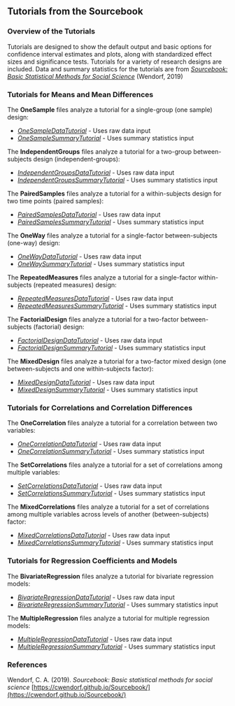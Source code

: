 ## Tutorials from the Sourcebook

### Overview of the Tutorials

Tutorials are designed to show the default output and basic options for confidence interval estimates and plots, along with standardized effect sizes and significance tests. Tutorials for a variety of research designs are included. Data and summary statistics for the tutorials are from [*Sourcebook: Basic Statistical Methods for Social Science*](https://cwendorf.github.io/Sourcebook/) (Wendorf, 2019)

### Tutorials for Means and Mean Differences

The **OneSample** files analyze a tutorial for a single-group (one sample) design:

- [*OneSampleDataTutorial*](./OneSampleDataTutorial.md) - Uses raw data input
- [*OneSampleSummaryTutorial*](./OneSampleSummaryTutorial.md) - Uses summary statistics input

The **IndependentGroups** files analyze a tutorial for a two-group between-subjects design (independent-groups):

- [*IndependentGroupsDataTutorial*](./IndependentGroupsDataTutorial.md) - Uses raw data input
- [*IndependentGroupsSummaryTutorial*](./IndependentGroupsSummaryTutorial.md) - Uses summary statistics input

The **PairedSamples** files analyze a tutorial for a within-subjects design for two time points (paired samples):

- [*PairedSamplesDataTutorial*](./PairedSamplesDataTutorial.md) - Uses raw data input
- [*PairedSamplesSummaryTutorial*](./PairedSamplesSummaryTutorial.md) - Uses summary statistics input

The **OneWay** files analyze a tutorial for a single-factor between-subjects (one-way) design:

- [*OneWayDataTutorial*](./OneWayDataTutorial.md) - Uses raw data input
- [*OneWaySummaryTutorial*](./OneWaySummaryTutorial.md) - Uses summary statistics input

The **RepeatedMeasures** files analyze a tutorial for a single-factor within-subjects (repeated measures) design:

- [*RepeatedMeasuresDataTutorial*](./RepeatedMeasuresDataTutorial.md) - Uses raw data input
- [*RepeatedMeasuresSummaryTutorial*](./RepeatedMeasuresSummaryTutorial.md) - Uses summary statistics input

The **FactorialDesign** files analyze a tutorial for a two-factor between-subjects (factorial) design:

- [*FactorialDesignDataTutorial*](./FactorialDesignDataTutorial.md) - Uses raw data input
- [*FactorialDesignSummaryTutorial*](./FactorialDesignSummaryTutorial.md) - Uses summary statistics input

The **MixedDesign** files analyze a tutorial for a two-factor mixed design (one between-subjects and one within-subjects factor):

- [*MixedDesignDataTutorial*](./MixedDesignDataTutorial.md) - Uses raw data input
- [*MixedDesignSummaryTutorial*](./MixedDesignSummaryTutorial.md) - Uses summary statistics input

### Tutorials for Correlations and Correlation Differences

The **OneCorrelation** files analyze a tutorial for a correlation between two variables:

- [*OneCorrelationDataTutorial*](./OneCorrelationDataTutorial.md) - Uses raw data input
- [*OneCorrelationSummaryTutorial*](./OneCorrelationSummaryTutorial.md) - Uses summary statistics input

The **SetCorrelations** files analyze a tutorial for a set of correlations among multiple variables:

- [*SetCorrelationsDataTutorial*](./SetCorrelationsDataTutorial.md) - Uses raw data input
- [*SetCorrelationsSummaryTutorial*](./SetCorrelationsSummaryTutorial.md) - Uses summary statistics input

The **MixedCorrelations** files analyze a tutorial for a set of correlations among multiple variables across levels of another (between-subjects) factor:

- [*MixedCorrelationsDataTutorial*](./MixedCorrelationsDataTutorial.md) - Uses raw data input
- [*MixedCorrelationsSummaryTutorial*](./MixedCorrelationsSummaryTutorial.md) - Uses summary statistics input

### Tutorials for Regression Coefficients and Models

The **BivariateRegression** files analyze a tutorial for bivariate regression models:

- [*BivariateRegressionDataTutorial*](./BivariateRegressionDataTutorial.md) - Uses raw data input
- [*BivariateRegressionSummaryTutorial*](./BivariateRegressionSummaryTutorial.md) - Uses summary statistics input

The **MultipleRegression** files analyze a tutorial for multiple regression models:

- [*MultipleRegressionDataTutorial*](./MultipleRegressionDataTutorial.md) - Uses raw data input
- [*MultipleRegressionSummaryTutorial*](./MultipleRegressionSummaryTutorial.md) - Uses summary statistics input

### References

Wendorf, C. A. (2019). *Sourcebook: Basic statistical methods for social science* [https://cwendorf.github.io/Sourcebook/](https://cwendorf.github.io/Sourcebook/)
